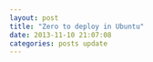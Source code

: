 ```yaml
---
layout: post
title: "Zero to deploy in Ubuntu"
date: 2013-11-10 21:07:08
categories: posts update
---
```

<!--Every one enjoy trying different GNU/Linux distros but everytime you install a new distro atleast it would take half a day to make the os ready to start working in your project..

This also applies when a new version of your os released and you are dieing to switch but worried about going through all those shitty installations.

i always have this problem being a distro hopper..i have to search for all installations,tuneing and tweaking stuffs over intertet to make everything works the way i want and i don't really enjoy this part as i enjoy installing the os..
Even i tried to write some scripts to make the installaing quick and easy but still i have to search around for other stuffs like configuring vim,zsh and installing required applications etc so i have decided to document all my installations steps to make things easier when i trying an another new operating system and at the same time i don't want to keep it only for my reference so here i am...

